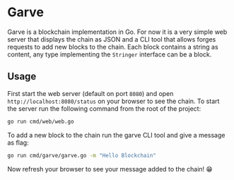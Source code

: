# Garve
Garve is a blockchain implementation in Go. For now it is a very simple web server that displays the chain as JSON and a CLI tool that allows forges requests to add new blocks to the chain.
Each block contains a string as content, any type implementing the `Stringer` interface can be a block.

## Usage
First start the web server (default on port `8080`) and open `http://localhost:8080/status` on your browser to see the chain.
To start the server run the following command from the root of the project:
```bash
go run cmd/web/web.go
```

To add a new block to the chain run the garve CLI tool and give a message as flag:
```bash
go run cmd/garve/garve.go -m "Hello Blockchain"
```

Now refresh your browser to see your message added to the chain! 😁